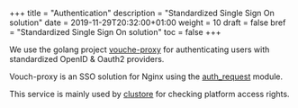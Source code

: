 +++
title = "Authentication"
description = "Standardized Single Sign On solution"
date = 2019-11-29T20:32:00+01:00
weight = 10
draft = false
bref = "Standardized Single Sign On solution"
toc = false
+++

We use the golang project [vouche-proxy](https://github.com/vouch/vouch-proxy) for authenticating users with standardized OpenID & Oauth2 providers.

Vouch-proxy is an SSO solution for Nginx using the [auth_request](http://nginx.org/en/docs/http/ngx_http_auth_request_module.html) module.

This service is mainly used by [clustore](/docs/clustore) for checking platform access rights.
